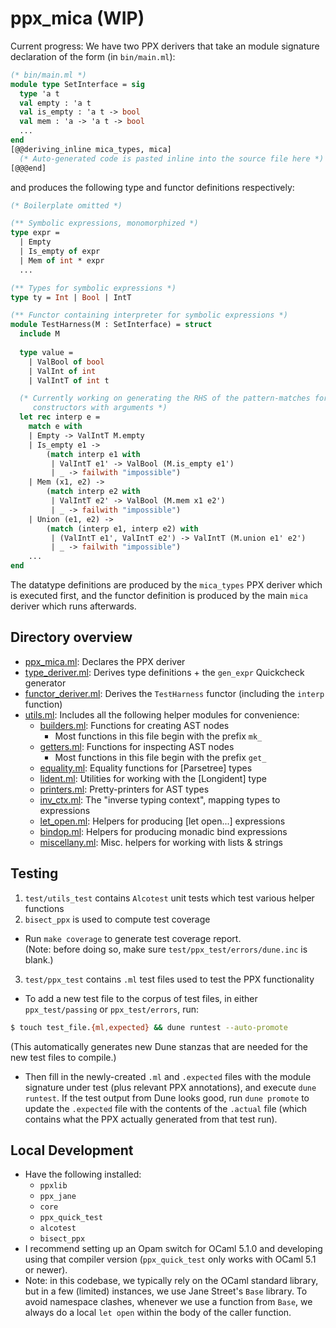 # ppx_mica (WIP)

Current progress:
We have two PPX derivers that take an module signature declaration of the form 
(in `bin/main.ml`):
```ocaml
(* bin/main.ml *)
module type SetInterface = sig
  type 'a t 
  val empty : 'a t
  val is_empty : 'a t -> bool
  val mem : 'a -> 'a t -> bool
  ...
end
[@@deriving_inline mica_types, mica] 
  (* Auto-generated code is pasted inline into the source file here *)
[@@@end]
```
and produces the following type and functor definitions respectively:
```ocaml 
(* Boilerplate omitted *)

(** Symbolic expressions, monomorphized *)
type expr =
  | Empty
  | Is_empty of expr
  | Mem of int * expr
  ...

(** Types for symbolic expressions *)
type ty = Int | Bool | IntT 

(** Functor containing interpreter for symbolic expressions *)
module TestHarness(M : SetInterface) = struct 
  include M 
  
  type value = 
    | ValBool of bool 
    | ValInt of int 
    | ValIntT of int t

  (* Currently working on generating the RHS of the pattern-matches for 
     constructors with arguments *)
  let rec interp e =
    match e with
    | Empty -> ValIntT M.empty
    | Is_empty e1 ->
        (match interp e1 with
         | ValIntT e1' -> ValBool (M.is_empty e1')
         | _ -> failwith "impossible")
    | Mem (x1, e2) ->
        (match interp e2 with
         | ValIntT e2' -> ValBool (M.mem x1 e2')
         | _ -> failwith "impossible")
    | Union (e1, e2) ->
        (match (interp e1, interp e2) with
         | (ValIntT e1', ValIntT e2') -> ValIntT (M.union e1' e2')
         | _ -> failwith "impossible")
    ...
end 
```
The datatype definitions are produced by the `mica_types` PPX deriver 
which is executed first, and the functor definition is produced by 
the main `mica` deriver which runs afterwards. 

## Directory overview
- [ppx_mica.ml](./lib/ppx_mica.ml): Declares the PPX deriver
- [type_deriver.ml](./lib/type_deriver.ml): Derives type definitions + the `gen_expr` Quickcheck generator
- [functor_deriver.ml](./lib/functor_deriver.ml): Derives the `TestHarness` functor (including the `interp` function)
- [utils.ml](./lib/utils.ml): Includes all the following helper modules for convenience:
  - [builders.ml](./lib/builders.ml): Functions for creating AST nodes
    - Most functions in this file begin with the prefix `mk_` 
  - [getters.ml](./lib/getters.ml): Functions for inspecting AST nodes
    - Most functions in this file begin with the prefix `get_`
  - [equality.ml](./lib/equality.ml): Equality functions for [Parsetree] types 
  - [lident.ml](./lib/lident.ml): Utilities for working with the [Longident] type
  - [printers.ml](./lib/printers.ml): Pretty-printers for AST types
  - [inv_ctx.ml](./lib/inv_ctx.ml): The "inverse typing context", mapping types to expressions
  - [let_open.ml](./lib/let_open.ml): Helpers for producing [let open...] expressions
  - [bindop.ml](./lib/bindop.ml): Helpers for producing monadic bind expressions
  - [miscellany.ml](./lib/miscellany.ml): Misc. helpers for working with lists & strings


## Testing 
1. `test/utils_test` contains `Alcotest` unit tests which test various helper functions
2. `bisect_ppx` is used to compute test coverage
- Run `make coverage` to generate test coverage report.       
(Note: before doing so, make sure `test/ppx_test/errors/dune.inc` is blank.)
3. `test/ppx_test` contains `.ml` test files used to test the PPX functionality
- To add a new test file to the corpus of test files, in either `ppx_test/passing` 
or `ppx_test/errors`, run:
```bash
$ touch test_file.{ml,expected} && dune runtest --auto-promote
```
(This automatically generates new Dune stanzas that are needed for 
the new test files to compile.)
- Then fill in the newly-created `.ml` and `.expected` files with the 
module signature under test (plus relevant PPX annotations), 
and execute `dune runtest`. If the test output from Dune looks good, 
run `dune promote` to update the `.expected` file with the contents 
of the `.actual` file (which contains what the PPX actually generated from that test run). 

## Local Development
- Have the following installed:
  - `ppxlib`
  - `ppx_jane`
  - `core`
  - `ppx_quick_test`
  - `alcotest`
  - `bisect_ppx`
- I recommend setting up an Opam switch for OCaml 5.1.0 and developing using 
  that compiler version (`ppx_quick_test` only works with OCaml 5.1 or newer). 
- Note: in this codebase, we typically rely on the OCaml standard library, 
  but in a few (limited) instances, we use Jane Street's `Base` library. 
  To avoid namespace clashes, whenever we use a function from `Base`, 
  we always do a local `let open` within the body of the caller function.

